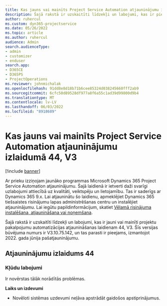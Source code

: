 ```yaml
---
title: Kas jauns vai mainīts Project Service Automation atjauninājumu izlaidumā 44, V3
description: Šajā rakstā ir uzskaitīti līdzekļi un labojumi, kas ir pieejami atjaunināšanas laidienā Microsoft Dynamics 365 Project Service Automation 44, V3.
author: ruhercul
ms.custom: dyn365-projectservice
ms.date: 05/26/2022
ms.topic: article
ms.author: ruhercul
audience: Admin
search.audienceType:
- admin
- customizer
- enduser
search.app:
- D365CE
- D365PS
- ProjectOperations
ms.reviewer: johnmichalak
ms.openlocfilehash: 91dd8e8d18b71b6cee85324d038245660fff2ab9
ms.sourcegitcommit: 6cfc50d89528df977a8f6a55c1ad39d99800d9b4
ms.translationtype: MT
ms.contentlocale: lv-LV
ms.lasthandoff: 06/03/2022
ms.locfileid: "8918689"
---
```

# <a name="whats-new-or-changed-in-project-service-automation-update-release-44-v3"></a>Kas jauns vai mainīts Project Service Automation atjauninājumu izlaidumā 44, V3

[!include [banner](../includes/psa-now-project-operations.md)]

Ar prieku izziņojam jaunāko programmas Microsoft Dynamics 365 Project Service Automation atjauninājumu. Šajā laidienā ir ietverti daži svarīgi uzlabojumi attiecībā uz kvalitāti, veiktspēju un lietojamību. Tas ir saderīgs ar Dynamics 365 9.x. Lai atjauninātu šo laidienu, apmeklējiet Dynamics 365 tiešsaistes risinājumu lapas administrēšanas centru un instalējiet atjauninājumu. Lai iegūtu papildinformācijum, skatiet [Vēlamā risinājuma instalēšana, atjaunināšana vai noņemšana](/power-platform/admin/install-remove-preferred-solution).

Šajā rakstā ir uzskaitīti līdzekļi un labojumi, kas ir jauni vai mainīti projektu pakalpojumu automatizācijas atjaunināšanas laidienam 44, V3. Šīs versijas būvējuma numurs ir V3.10.75.142, un tas parasti ir pieejams, izmantojot 2022. gada jūnija pašatjauninājumu.

## <a name="update-release-44"></a>Atjauninājumu izlaidums 44

### <a name="bug-fixes"></a>Kļūdu labojumi

Ir novērstas tālāk norādītās problēmas.

**Laiks un izdevumi**

- Novēloti sistēmas uzdevumi neļāva apstrādāt gaidošos apstiprinājumus.
